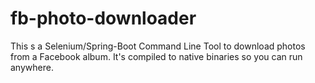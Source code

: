 # fb-photo-downloader
This s a Selenium/Spring-Boot Command Line Tool to download photos from a Facebook album. It's compiled to native binaries so you can run anywhere.
